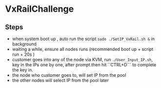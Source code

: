# VxRailChallenge

Steps
------

* when system boot up , auto run the script ```sudo ./SetIP_VxRail.sh &``` in background
* waiting a while, ensure all nodes runs (recommended boot up + script run + 20s )
* customer goes into any of the node via KVM, run ```./User_Input_IP.sh```, key in the IPs one by one, after prompt.then hit ``CTRL+D``` to complete the key in.
* the node who customer goes to, will set IP from the pool
* the other nodes will select IP from the pool later


